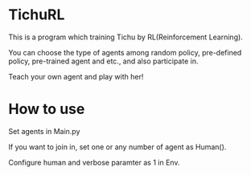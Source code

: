 # TichuRL

This is a program which training Tichu by RL(Reinforcement Learning).

You can choose the type of agents among random policy, pre-defined policy, pre-trained agent and etc.,
and also participate in.

Teach your own agent and play with her!

# How to use
Set agents in Main.py

If you want to join in, set one or any number of agent as Human().

Configure human and verbose paramter as 1 in Env.
